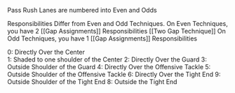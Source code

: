 Pass Rush Lanes are numbered into Even and Odds

Responsibilities Differ from Even and Odd Techniques. 
On Even Techniques, you have 2 [[Gap Assignments]] Responsibilities
[[Two Gap Technique]] 
On Odd Techniques, you have 1 [[Gap Assignments]] Responsibilities


0: Directly Over the Center  
	1: Shaded to one shoulder of the Center
2: Directly Over the Guard
	3: Outside Shoulder of the Guard
4: Directly Over the Offensive Tackle
	5: Outside Shoulder of the Offensive Tackle
6: Directly Over the Tight End
	9: Outside Shoulder of the Tight End
8: Outside the Tight End


